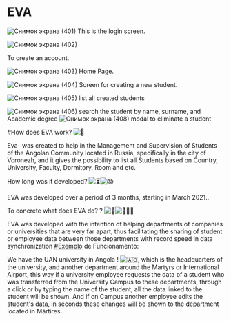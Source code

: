 
# EVA
![Снимок экрана (401)](https://user-images.githubusercontent.com/59142372/123420279-0c346a00-d5c4-11eb-9812-4a72c51ec4ce.png)
This is the login screen.

![Снимок экрана (402)](https://user-images.githubusercontent.com/59142372/123420808-b1e7d900-d5c4-11eb-97d2-6f9b45d63134.png)

To create an account.


![Снимок экрана (403)](https://user-images.githubusercontent.com/59142372/123421154-291d6d00-d5c5-11eb-8584-9d87bcffbf15.png)
Home Page.

![Снимок экрана (404)](https://user-images.githubusercontent.com/59142372/123421219-40f4f100-d5c5-11eb-8750-1bce05627eae.png)
Screen for creating a new student.


![Снимок экрана (405)](https://user-images.githubusercontent.com/59142372/123421766-f4f67c00-d5c5-11eb-999f-1418090e3822.png)
list all created students

![Снимок экрана (406)](https://user-images.githubusercontent.com/59142372/123421883-20796680-d5c6-11eb-8145-4d0302b94986.png)
search the student by name, surname, and Academic degree
![Снимок экрана (408)](https://user-images.githubusercontent.com/59142372/123422306-adbcbb00-d5c6-11eb-887c-18aaa3a792b3.png)
modal to eliminate a student


#How does EVA work? ![🤔](https://static.xx.fbcdn.net/images/emoji.php/v9/t34/1/16/1f914.png)

Eva- was created to help in the Management and Supervision of Students of the Angolan Community located in Russia, specifically in the city of Voronezh, and it gives the possibility to list all Students based on Country, University, Faculty, Dormitory, Room and etc.

How long was it developed? ![⏳](https://static.xx.fbcdn.net/images/emoji.php/v9/tb7/1/16/23f3.png)![😱](https://static.xx.fbcdn.net/images/emoji.php/v9/t2c/1/16/1f631.png)

EVA was developed over a period of 3 months, starting in March 2021..

To concrete what does EVA do? ? ![🥺](https://static.xx.fbcdn.net/images/emoji.php/v9/t9b/1/16/1f97a.png)![🙇🏽‍♂️](https://static.xx.fbcdn.net/images/emoji.php/v9/t3e/1/16/1f647_1f3fd_200d_2642.png)

EVA was developed with the intention of helping departments of companies or universities that are very far apart, thus facilitating the sharing of student or employee data between those departments with record speed in data synchronization
[#Exemplo](https://www.facebook.com/hashtag/exemplo?__eep__=6&__cft__[0]=AZX6fmDfplTgnj9VuCFfdK6uWr2OUndlznmWIvDnmz2XUshNJ22IbvDW7Z2NVpv_6dHzPcyHWySEXTMegL-mLuHSSbfUsjvoYEH00FoN-n0IthVMc0ARmMBNMfPPUGCXcsA4EoPdCbKgFJrsrfaxtKeH&__tn__=*NK-R) de Funcionamento:



We have the UAN university in Angola ! ![🇦🇴](https://static.xx.fbcdn.net/images/emoji.php/v9/tc5/1/16/1f1e6_1f1f4.png), which is the headquarters of the university, and another department around the Martyrs or International Airport, this way if a university employee requests the data of a student who was transferred from the University Campus to these departments, through a click or by typing the name of the student, all the data linked to the student will be shown. And if on Campus another employee edits the student's data, in seconds these changes will be shown to the department located in Mártires.
